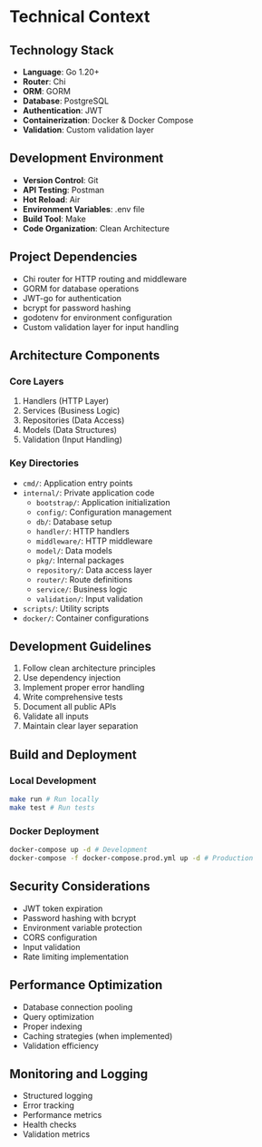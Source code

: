 # Technical Context

## Technology Stack

- **Language**: Go 1.20+
- **Router**: Chi
- **ORM**: GORM
- **Database**: PostgreSQL
- **Authentication**: JWT
- **Containerization**: Docker & Docker Compose
- **Validation**: Custom validation layer

## Development Environment

- **Version Control**: Git
- **API Testing**: Postman
- **Hot Reload**: Air
- **Environment Variables**: .env file
- **Build Tool**: Make
- **Code Organization**: Clean Architecture

## Project Dependencies

- Chi router for HTTP routing and middleware
- GORM for database operations
- JWT-go for authentication
- bcrypt for password hashing
- godotenv for environment configuration
- Custom validation layer for input handling

## Architecture Components

### Core Layers

1. Handlers (HTTP Layer)
2. Services (Business Logic)
3. Repositories (Data Access)
4. Models (Data Structures)
5. Validation (Input Handling)

### Key Directories

- `cmd/`: Application entry points
- `internal/`: Private application code
  - `bootstrap/`: Application initialization
  - `config/`: Configuration management
  - `db/`: Database setup
  - `handler/`: HTTP handlers
  - `middleware/`: HTTP middleware
  - `model/`: Data models
  - `pkg/`: Internal packages
  - `repository/`: Data access layer
  - `router/`: Route definitions
  - `service/`: Business logic
  - `validation/`: Input validation
- `scripts/`: Utility scripts
- `docker/`: Container configurations

## Development Guidelines

1. Follow clean architecture principles
2. Use dependency injection
3. Implement proper error handling
4. Write comprehensive tests
5. Document all public APIs
6. Validate all inputs
7. Maintain clear layer separation

## Build and Deployment

### Local Development

```bash
make run # Run locally
make test # Run tests
```

### Docker Deployment

```bash
docker-compose up -d # Development
docker-compose -f docker-compose.prod.yml up -d # Production
```

## Security Considerations

- JWT token expiration
- Password hashing with bcrypt
- Environment variable protection
- CORS configuration
- Input validation
- Rate limiting implementation

## Performance Optimization

- Database connection pooling
- Query optimization
- Proper indexing
- Caching strategies (when implemented)
- Validation efficiency

## Monitoring and Logging

- Structured logging
- Error tracking
- Performance metrics
- Health checks
- Validation metrics

